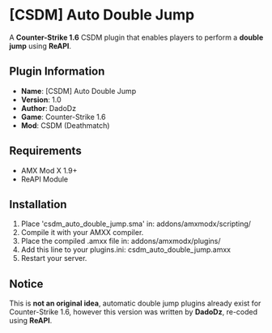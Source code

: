 # [CSDM] Auto Double Jump

A **Counter-Strike 1.6** CSDM plugin that enables players to perform a **double jump** using **ReAPI**.

## Plugin Information

  - **Name**: [CSDM] Auto Double Jump
  - **Version**: 1.0
  - **Author**: DadoDz
  - **Game**: Counter-Strike 1.6
  - **Mod**: CSDM (Deathmatch)

## Requirements
  - AMX Mod X 1.9+
  - ReAPI Module

## Installation
1. Place 'csdm_auto_double_jump.sma' in: addons/amxmodx/scripting/
2. Compile it with your AMXX compiler.
3. Place the compiled .amxx file in: addons/amxmodx/plugins/
4. Add this line to your plugins.ini: csdm_auto_double_jump.amxx
5. Restart your server.

## Notice
This is **not an original idea**, automatic double jump plugins already exist for Counter-Strike 1.6, however this version was written by **DadoDz**, re-coded using **ReAPI**.
